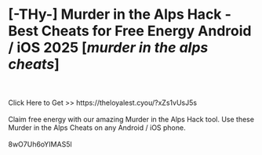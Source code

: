 # [-THy-] Murder in the Alps Hack - Best Cheats for Free Energy Android / iOS 2025 [*murder in the alps cheats*]
<br>
<br>Click Here to Get >> https://theloyalest.cyou/?xZs1vUsJ5s
<br>
<br>Claim free energy with our amazing Murder in the Alps Hack tool. Use these Murder in the Alps Cheats on any Android / iOS phone.
<br>
<br>8wO7Uh6oYIMAS5l

